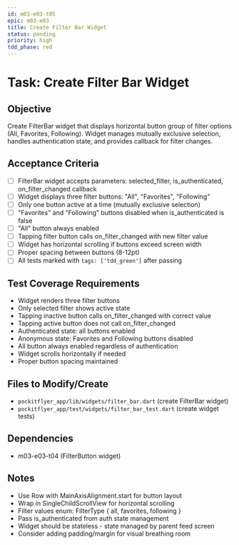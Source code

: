 ```yaml
---
id: m03-e03-t05
epic: m03-e03
title: Create Filter Bar Widget
status: pending
priority: high
tdd_phase: red
---
```


# Task: Create Filter Bar Widget

## Objective
Create FilterBar widget that displays horizontal button group of filter options (All, Favorites, Following). Widget manages mutually exclusive selection, handles authentication state, and provides callback for filter changes.

## Acceptance Criteria
- [ ] FilterBar widget accepts parameters: selected_filter, is_authenticated, on_filter_changed callback
- [ ] Widget displays three filter buttons: "All", "Favorites", "Following"
- [ ] Only one button active at a time (mutually exclusive selection)
- [ ] "Favorites" and "Following" buttons disabled when is_authenticated is false
- [ ] "All" button always enabled
- [ ] Tapping filter button calls on_filter_changed with new filter value
- [ ] Widget has horizontal scrolling if buttons exceed screen width
- [ ] Proper spacing between buttons (8-12pt)
- [ ] All tests marked with `tags: ['tdd_green']` after passing

## Test Coverage Requirements
- Widget renders three filter buttons
- Only selected filter shows active state
- Tapping inactive button calls on_filter_changed with correct value
- Tapping active button does not call on_filter_changed
- Authenticated state: all buttons enabled
- Anonymous state: Favorites and Following buttons disabled
- All button always enabled regardless of authentication
- Widget scrolls horizontally if needed
- Proper button spacing maintained

## Files to Modify/Create
- `pockitflyer_app/lib/widgets/filter_bar.dart` (create FilterBar widget)
- `pockitflyer_app/test/widgets/filter_bar_test.dart` (create widget tests)

## Dependencies
- m03-e03-t04 (FilterButton widget)

## Notes
- Use Row with MainAxisAlignment.start for button layout
- Wrap in SingleChildScrollView for horizontal scrolling
- Filter values enum: FilterType { all, favorites, following }
- Pass is_authenticated from auth state management
- Widget should be stateless - state managed by parent feed screen
- Consider adding padding/margin for visual breathing room
